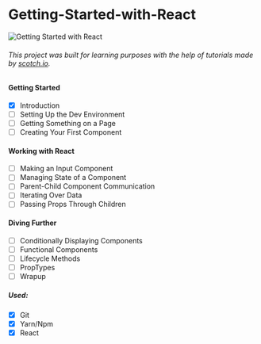 # Getting-Started-with-React  

![Getting Started with React](https://scotch-res.cloudinary.com/image/upload/dpr_1,w_1000,q_auto:good,f_auto/media/1/QYfj3qQSSLywYDvBVrQu_getting-started-with-react.png.jpg)

###### This project was built for learning purposes with the help of tutorials made by [scotch.io](https://scotch.io/courses/getting-started-with-react/).


#### Getting Started
- [x] Introduction
- [ ] Setting Up the Dev Environment
- [ ] Getting Something on a Page
- [ ] Creating Your First Component
#### Working with React
- [ ] Making an Input Component
- [ ] Managing State of a Component
- [ ] Parent-Child Component Communication
- [ ] Iterating Over Data
- [ ] Passing Props Through Children
#### Diving Further
- [ ] Conditionally Displaying Components
- [ ] Functional Components
- [ ] Lifecycle Methods
- [ ] PropTypes
- [ ] Wrapup

##### Used:
- [x] Git
- [x] Yarn/Npm
- [x] React
